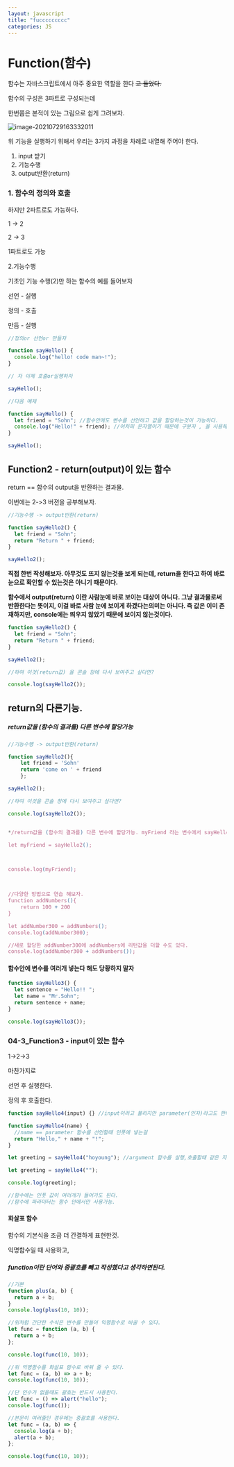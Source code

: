 ```yaml
---
layout: javascript
title: "fuccccccccc"
categories: JS
---
```


# Function(함수)

함수는 자바스크립트에서 아주 중요한 역할을 한다 ~~고 들었다.~~

함수의 구성은 3파트로 구성되는데

한번쯤은 본적이 있는 그림으로 쉽게 그려보자.

![image-20210729163332011](../_images/image-20210729163332011.png)

위 기능을 실행하기 위해서 우리는 3가지 과정을 차례로 내열해 주어야 한다.

1. input 받기
2. 기능수행
3. output반환(return)

### 1. 함수의 정의와 호출

하지만 2파트로도 가능하다.

1 -> 2

2 -> 3

1파트로도 가능

2.기능수행

기초인 기능 수행(2)만 하는 함수의 예를 들어보자

선언 - 실행

정의 - 호출

만듬 - 실행

```js
//정의or 선언or 만들자

function sayHello() {
  console.log("hello! code man~!");
}

// 자 이제 호출or실행하자

sayHello();

//다음 예제

function sayHello() {
  let friend = "Sohn"; //함수안에도 변수를 선언하고 값을 할당하는것이 가능하다.
  console.log("Hello!" + friend); //어차피 문자열이기 때문에 구분자 , 을 사용해도 무방하다.
}

sayHello();
```

## Function2 - return(output)이 있는 함수

return == 함수의 output을 반환하는 결과물.

이번에는 2->3 버젼을 공부해보자.

```js
//기능수행 -> output반환(return)

function sayHello2() {
  let friend = "Sohn";
  return "Return " + friend;
}

sayHello2();
```

**직접 한번 작성해보자. 아무것도 뜨지 않는것을 보게 되는데, return을 한다고 하여 바로 눈으로 확인할 수 있는것은 아니기 때문이다.**

**함수에서 output(return) 이란 사람눈에 바로 보이는 대상이 아니다. 그냥 결과물로써 반환한다는 뜻이지, 이걸 바로 사람 눈에 보이게 하겠다는의미는 아니다. 즉 값은 이미 존재하지만, console에는 띄우지 않았기 때문에 보이지 않는것이다.**

```js
function sayHello2() {
  let friend = "Sohn";
  return "Return " + friend;
}

sayHello2();

//하여 이것(return값) 을 콘솔 창에 다시 보여주고 싶다면?

console.log(sayHello2());
```

## return의 다른기능.

##### return값을 (함수의 결과를) 다른 변수에 할당가능

```js
//기능수행 -> output반환(return)

function sayHello2(){
    let friend = 'Sohn'
    return 'come on ' + friend
	};

sayHello2();

//하여 이것을 콘솔 창에 다시 보여주고 싶다면?

console.log(sayHello2());


*/return값을 (함수의 결과를) 다른 변수에 할당가능. myFriend 라는 변수에서 sayHello2라는 함수의 리턴값을 할당했다.

let myFriend = sayHello2();



console.log(myFriend);



//다양한 방법으로 연습 해보자.
function addNumbers(){
    return 100 + 200
}

let addNumber300 = addNumbers();
console.log(addNumber300);

//새로 할당한 addNumber300에 addNumbers에 리턴값을 더할 수도 있다.
console.log(addNumber300 + addNumbers());
```

#### 함수안에 변수를 여러개 넣는다 해도 당황하지 말자

```js
function sayHello3() {
  let sentence = "Hello!! ";
  let name = "Mr.Sohn";
  return sentence + name;
}

console.log(sayHello3());
```

### 04-3_Function3 - input이 있는 함수

1->2->3

마찬가지로

선언 후 실행한다.

정의 후 호출한다.

```js
function sayHello4(input) {} //input이라고 불리지만 parameter(인자)라고도 한다.

function sayHello4(name) {
  //name == parameter 함수를 선언할때 인풋에 넣는걸
  return "Hello," + name + "!";
}

let greeting = sayHello4("hoyoung"); //argument 함수를 실행,호출할때 같은 자리에 들어가는데 명칭이 다르다.

let greeting = sayHello4("");

console.log(greeting);

//함수에는 인풋 값이 여러개가 들어가도 된다.
//함수에 파라미터는 함수 안에서만 사용가능.
```

#### 화살표 함수

함수의 기본식을 조금 더 간결하게 표현한것.

익명함수일 때 사용하고,

##### function이란 단어와 중괄호를 빼고 작성했다고 생각하면된다.

```js
//기본
function plus(a, b) {
  return a + b;
}
console.log(plus(10, 10));

//위처럼 간단한 수식은 변수를 만들어 익명함수로 바꿀 수 있다.
let func = function (a, b) {
  return a + b;
};

console.log(func(10, 10));

//위 익명함수를 화살표 함수로 바꿔 줄 수 있다.
let func = (a, b) => a + b;
console.log(func(10, 10));

//단 인수가 없을때도 괄호는 반드시 사용한다.
let func = () => alert("hello");
console.log(func());

//본문이 여러줄인 경우에는 중괄호를 사용한다.
let func = (a, b) => {
  console.log(a + b);
  alert(a + b);
};

console.log(func(10, 10));
```
